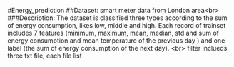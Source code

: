 #Energy_prediction
##Dataset: smart meter data from London area\<br>
###Description: The dataset is classified three types according to the sum of energy consumption, likes low, middle and high. Each record of trainset includes 7 features (minimum, maximum, mean, median, std and sum of energy consumption and mean temperature of the previous day ) and one label (the sum of energy consumption of the next day). \<br>
filter inclueds three txt file, each  file list 
